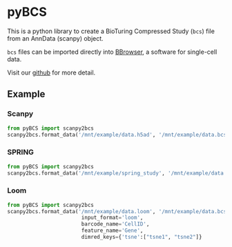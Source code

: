 # pyBCS

This is a python library to create a BioTuring Compressed Study (`bcs`) file from an AnnData (scanpy) object.

`bcs` files can be imported directly into [BBrowser](https://bioturing.com/bbrowser), a software for single-cell data.

Visit our [github](https://github.com/bioturing/pyBCS) for more detail.

## Example

### Scanpy

```python
from pyBCS import scanpy2bcs
scanpy2bcs.format_data('/mnt/example/data.h5ad', '/mnt/example/data.bcs')
```


### SPRING

```python
from pyBCS import scanpy2bcs
scanpy2bcs.format_data('/mnt/example/spring_study', '/mnt/example/data.bcs', input_format='spring')
```

### Loom

```python
from pyBCS import scanpy2bcs
scanpy2bcs.format_data('/mnt/example/data.loom', '/mnt/example/data.bcs',
                        input_format='loom',
                        barcode_name='CellID',
                        feature_name='Gene',
                        dimred_keys={'tsne':["tsne1", "tsne2"]}
```
